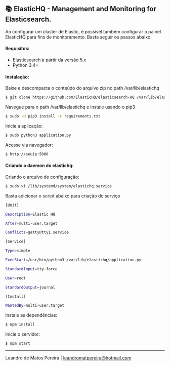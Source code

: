 ## :books: ElasticHQ - Management and Monitoring for Elasticsearch.

Ao configurar um cluster de Elastic, é possível também configurar o painel ElasticHQ para fins de monitoramento. Basta seguir os passos abaixo:

#### Requisitos:

-   Elasticsearch à partir da versão 5.x
-	Python 3.4+

#### Instalação:

Baixe e descompacte o conteúdo do arquivo zip no path /var/lib/elastichq

```sh
$ git clone https://github.com/ElasticHQ/elasticsearch-HQ /var/lib/elastichq
```

Navegue para o path /var/lib/elastichq  e instale usando o pip3

```sh
$ sudo -H pip3 install -r requirements.txt
```

Inicie a aplicação:
```sh
$ sudo python3 application.py
```

Acesse via navegador:
```sh
$ http://seuip:5000
```

#### Criando o daemon do elastichq:

Criando o arquivo de configuração:
```sh
$ sudo vi /lib/systemd/system/elastichq.service
```

Basta adicionar o script abaixo para criação do serviço
```sh
[Unit]

Description=Elastic HQ

After=multi-user.target

Conflicts=getty@tty1.service

[Service]

Type=simple

ExecStart=/usr/bin/python3 /var/lib/elastichq/application.py

StandardInput=tty-force

User=root

StandardOutput=journal

[Install]

WantedBy=multi-user.target
```
Instale as dependências:
```sh
$ npm install
```
Inicie o servidor:
```sh
$ npm start
```

----------

Leandro de Matos Pereira |
leandromatpereira@hotmail.com